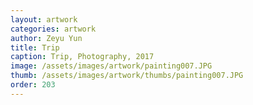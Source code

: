 ```yaml
---
layout: artwork
categories: artwork
author: Zeyu Yun
title: Trip
caption: Trip, Photography, 2017
image: /assets/images/artwork/painting007.JPG
thumb: /assets/images/artwork/thumbs/painting007.JPG
order: 203
---
```

